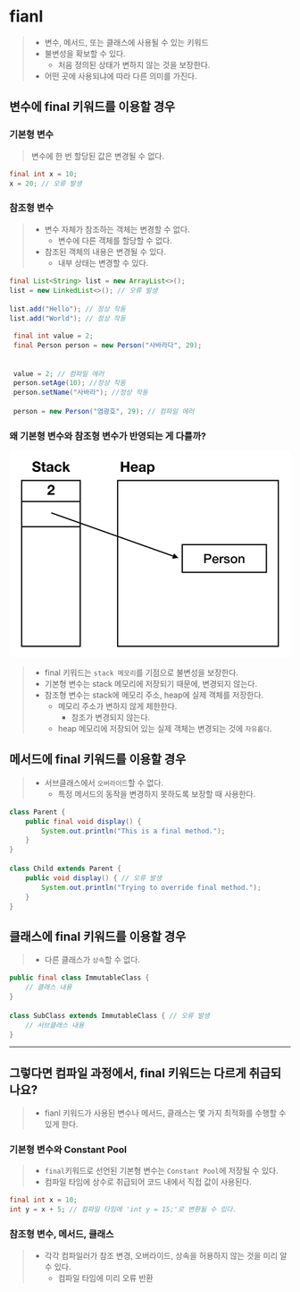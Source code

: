 # fianl
> - 변수, 메서드, 또는 클래스에 사용될 수 있는 키워드
> - 불변성을 확보할 수 있다.
>   - 처음 정의된 상태가 변하지 않는 것을 보장한다.
> - 어떤 곳에 사용되냐에 따라 다른 의미를 가진다.

## 변수에 final 키워드를 이용할 경우
### 기본형 변수
> 변수에 한 번 할당된 값은 변경될 수 없다.
```java
final int x = 10;
x = 20; // 오류 발생
```

### 참조형 변수
> - 변수 자체가 참조하는 객체는 변경할 수 없다.
>   - 변수에 다른 객체를 할당할 수 없다.
> - 참조된 객체의 내용은 변경될 수 있다.
>   - 내부 상태는 변경할 수 있다.
```java
final List<String> list = new ArrayList<>();
list = new LinkedList<>(); // 오류 발생

list.add("Hello"); // 정상 작동
list.add("World"); // 정상 작동
```

```java
 final int value = 2;
 final Person person = new Person("사바라다", 29);


 value = 2; // 컴파일 에러
 person.setAge(10); //정상 작동
 person.setName("사바라"); //정상 작동

 person = new Person("염광호", 29); // 컴파일 에러
```

### 왜 기본형 변수와 참조형 변수가 반영되는 게 다를까? 
![img.png](img.png)
> - final 키워드는 `stack 메모리`를 기점으로 불변성을 보장한다.
> - 기본형 변수는 stack 메모리에 저장되기 때문에, 변경되지 않는다.
> - 참조형 변수는 stack에 메모리 주소, heap에 실제 객체를 저장한다.
>   - 메모리 주소가 변하지 않게 제한한다.
>     - 참조가 변경되지 않는다.
>   - heap 메모리에 저장되어 있는 실제 객체는 변경되는 것에 `자유롭다`.


## 메서드에 final 키워드를 이용할 경우
> - 서브클래스에서 `오버라이드`할 수 없다.
>   - 특정 메서드의 동작을 변경하지 못하도록 보장할 때 사용한다.
```java
class Parent {
    public final void display() {
        System.out.println("This is a final method.");
    }
}

class Child extends Parent {
    public void display() { // 오류 발생
        System.out.println("Trying to override final method.");
    }
}
```

## 클래스에 final 키워드를 이용할 경우
> - 다른 클래스가 `상속`할 수 없다.
```java
public final class ImmutableClass {
    // 클래스 내용
}

class SubClass extends ImmutableClass { // 오류 발생
    // 서브클래스 내용
}

```

---

## 그렇다면 컴파일 과정에서, final 키워드는 다르게 취급되나요?
> - fianl 키워드가 사용된 변수나 메서드, 클래스는 몇 가지 최적화를 수행할 수 있게 한다.
### 기본형 변수와 Constant Pool
> - `final`키워드로 선언된 기본형 변수는 `Constant Pool`에 저장될 수 있다.
> - 컴파일 타임에 상수로 취급되어 코드 내에서 직접 값이 사용된다.
```java
final int x = 10;
int y = x + 5; // 컴파일 타임에 'int y = 15;'로 변환될 수 있다.
```

### 참조형 변수, 메서드, 클래스
> - 각각 컴파일러가 참조 변경, 오버라이드, 상속을 허용하지 않는 것을 미리 알 수 있다.
>   - 컴파일 타임에 미리 오류 반환